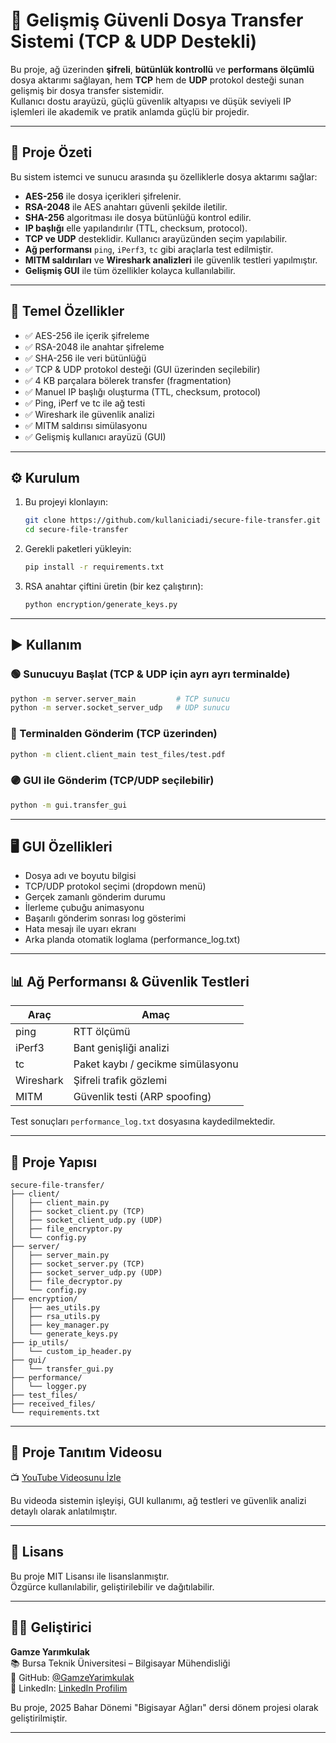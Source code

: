# 🔐 Gelişmiş Güvenli Dosya Transfer Sistemi (TCP & UDP Destekli)

Bu proje, ağ üzerinden **şifreli**, **bütünlük kontrollü** ve **performans ölçümlü** dosya aktarımı sağlayan, hem **TCP** hem de **UDP** protokol desteği sunan gelişmiş bir dosya transfer sistemidir.  
Kullanıcı dostu arayüzü, güçlü güvenlik altyapısı ve düşük seviyeli IP işlemleri ile akademik ve pratik anlamda güçlü bir projedir.

---

## 📘 Proje Özeti

Bu sistem istemci ve sunucu arasında şu özelliklerle dosya aktarımı sağlar:

- **AES-256** ile dosya içerikleri şifrelenir.  
- **RSA-2048** ile AES anahtarı güvenli şekilde iletilir.  
- **SHA-256** algoritması ile dosya bütünlüğü kontrol edilir.  
- **IP başlığı** elle yapılandırılır (TTL, checksum, protocol).  
- **TCP ve UDP** desteklidir. Kullanıcı arayüzünden seçim yapılabilir.  
- **Ağ performansı** `ping`, `iPerf3`, `tc` gibi araçlarla test edilmiştir.  
- **MITM saldırıları** ve **Wireshark analizleri** ile güvenlik testleri yapılmıştır.  
- **Gelişmiş GUI** ile tüm özellikler kolayca kullanılabilir.

---

## 🚀 Temel Özellikler

- ✅ AES-256 ile içerik şifreleme  
- ✅ RSA-2048 ile anahtar şifreleme  
- ✅ SHA-256 ile veri bütünlüğü  
- ✅ TCP & UDP protokol desteği (GUI üzerinden seçilebilir)  
- ✅ 4 KB parçalara bölerek transfer (fragmentation)  
- ✅ Manuel IP başlığı oluşturma (TTL, checksum, protocol)  
- ✅ Ping, iPerf ve tc ile ağ testi  
- ✅ Wireshark ile güvenlik analizi  
- ✅ MITM saldırısı simülasyonu  
- ✅ Gelişmiş kullanıcı arayüzü (GUI)

---

## ⚙️ Kurulum

1. Bu projeyi klonlayın:
   ```bash
   git clone https://github.com/kullaniciadi/secure-file-transfer.git
   cd secure-file-transfer
   ```

2. Gerekli paketleri yükleyin:
   ```bash
   pip install -r requirements.txt
   ```

3. RSA anahtar çiftini üretin (bir kez çalıştırın):
   ```bash
   python encryption/generate_keys.py
   ```

---

## ▶️ Kullanım

### 🟢 Sunucuyu Başlat (TCP & UDP için ayrı ayrı terminalde)
```bash
python -m server.server_main         # TCP sunucu
python -m server.socket_server_udp   # UDP sunucu
```

### 🔵 Terminalden Gönderim (TCP üzerinden)
```bash
python -m client.client_main test_files/test.pdf
```

### 🟣 GUI ile Gönderim (TCP/UDP seçilebilir)
```bash
python -m gui.transfer_gui
```

---

## 🖥️ GUI Özellikleri

- Dosya adı ve boyutu bilgisi
- TCP/UDP protokol seçimi (dropdown menü)
- Gerçek zamanlı gönderim durumu
- İlerleme çubuğu animasyonu
- Başarılı gönderim sonrası log gösterimi
- Hata mesajı ile uyarı ekranı
- Arka planda otomatik loglama (performance_log.txt)

---

## 📊 Ağ Performansı & Güvenlik Testleri

| Araç | Amaç |
|-------|------|
| ping | RTT ölçümü |
| iPerf3 | Bant genişliği analizi |
| tc | Paket kaybı / gecikme simülasyonu |
| Wireshark | Şifreli trafik gözlemi |
| MITM | Güvenlik testi (ARP spoofing) |

Test sonuçları `performance_log.txt` dosyasına kaydedilmektedir.

---

## 📂 Proje Yapısı

```
secure-file-transfer/
├── client/
│   ├── client_main.py
│   ├── socket_client.py (TCP)
│   ├── socket_client_udp.py (UDP)
│   ├── file_encryptor.py
│   └── config.py
├── server/
│   ├── server_main.py
│   ├── socket_server.py (TCP)
│   ├── socket_server_udp.py (UDP)
│   ├── file_decryptor.py
│   └── config.py
├── encryption/
│   ├── aes_utils.py
│   ├── rsa_utils.py
│   ├── key_manager.py
│   └── generate_keys.py
├── ip_utils/
│   └── custom_ip_header.py
├── gui/
│   └── transfer_gui.py
├── performance/
│   └── logger.py
├── test_files/
├── received_files/
└── requirements.txt
```

---

## 🎥 Proje Tanıtım Videosu

📺 [YouTube Videosunu İzle](https://youtu.be/XOsucPaM2nE?si=y-0XGlBzpajRVrSw)

Bu videoda sistemin işleyişi, GUI kullanımı, ağ testleri ve güvenlik analizi detaylı olarak anlatılmıştır.

---

## 📄 Lisans

Bu proje MIT Lisansı ile lisanslanmıştır.  
Özgürce kullanılabilir, geliştirilebilir ve dağıtılabilir.

---

## 👩‍💻 Geliştirici

**Gamze Yarımkulak**  
📚 Bursa Teknik Üniversitesi – Bilgisayar Mühendisliği  
🔗 GitHub: [@GamzeYarimkulak](https://github.com/GamzeYarimkulak)  
🔗 LinkedIn: [LinkedIn Profilim](https://www.linkedin.com/in/gamze-yarimkulak/)

Bu proje, 2025 Bahar Dönemi "Bigisayar Ağları" dersi dönem projesi olarak geliştirilmiştir.

---
